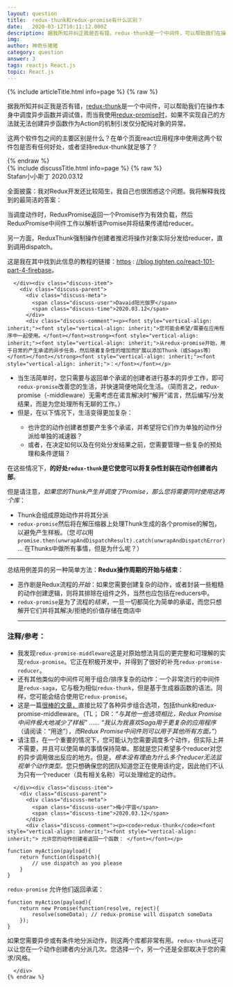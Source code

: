 ```yaml
---
layout: question
title:  redux-thunk和redux-promise有什么区别？
date:   2020-03-12T10:11:12.000Z
description: 据我所知并纠正我是否有错，redux-thunk是一个中间件，可以帮助我们在操作本身中调度异步函数并调试值，而当我使用redux-promise时，如果不...
img: 
author: 神奇乐猪猪
category: question
answer: 3
tags: reactjs React.js
topic: React.js
---
```

<div class="article-root">
  <div class="article">
    {% include articleTitle.html info=page %}
    {% raw %}
    <div class="article-content"><p><font style="vertical-align: inherit;"><font style="vertical-align: inherit;">据我所知并纠正我是否有错，</font></font><a href="https://github.com/gaearon/redux-thunk"><font style="vertical-align: inherit;"><font style="vertical-align: inherit;">redux-thunk</font></font></a><font style="vertical-align: inherit;"><font style="vertical-align: inherit;">是一个中间件，可以帮助我们在操作本身中调度异步函数并调试值，而当我使用</font></font><a href="https://github.com/acdlite/redux-promise"><font style="vertical-align: inherit;"><font style="vertical-align: inherit;">redux-promise时</font></font></a><font style="vertical-align: inherit;"><font style="vertical-align: inherit;">，如果不实现自己的方法就无法创建异步函数作为Action的机制引发仅分配纯对象的异常。</font></font></p>

<p><font style="vertical-align: inherit;"><font style="vertical-align: inherit;">这两个软件包之间的主要区别是什么？</font><font style="vertical-align: inherit;">在单个页面react应用程序中使用这两个软件包是否有任何好处，或者坚持redux-thunk就足够了？  </font></font></p></div>
    {% endraw %}
  </div>

  <div class="discuss-wrapper">
    {% include discussTitle.html info=page %}
    {% raw %}
    <div class="discuss-item">
        <div class="discuss-parent">
          <div class="discuss-meta">
            <span class="discuss-user">Stafan小小斯丁</span>
            <span class="discuss-time">2020.03.12</span>
          </div>
          <div class="discuss-comment"><p><font style="vertical-align: inherit;"><font style="vertical-align: inherit;">全面披露：我对Redux开发还比较陌生，我自己也很困惑这个问题。</font><font style="vertical-align: inherit;">我将解释我找到的最简洁的答案：</font></font></p>

<p><font style="vertical-align: inherit;"><font style="vertical-align: inherit;">当调度动作时，ReduxPromise返回一个Promise作为有效负载，然后ReduxPromise中间件工作以解析该Promise并将结果传递给reducer。</font></font></p>

<p><font style="vertical-align: inherit;"><font style="vertical-align: inherit;">另一方面，ReduxThunk强制操作创建者推迟将操作对象实际分发给reducer，直到调用dispatch。</font></font></p>

<p><font style="vertical-align: inherit;"><font style="vertical-align: inherit;">这是我在其中找到此信息的教程的链接：</font></font><a href="https://blog.tighten.co/react-101-part-4-firebase" rel="noreferrer"><font style="vertical-align: inherit;"><font style="vertical-align: inherit;">https</font></font></a><font style="vertical-align: inherit;"><font style="vertical-align: inherit;"> : </font><a href="https://blog.tighten.co/react-101-part-4-firebase" rel="noreferrer"><font style="vertical-align: inherit;">//blog.tighten.co/react-101-part-4-firebase</font></a><font style="vertical-align: inherit;">。</font></font></p></div>
        </div>
        
      </div><div class="discuss-item">
        <div class="discuss-parent">
          <div class="discuss-meta">
            <span class="discuss-user">Davaid阳光伽罗</span>
            <span class="discuss-time">2020.03.12</span>
          </div>
          <div class="discuss-comment"><p><font style="vertical-align: inherit;"><font style="vertical-align: inherit;">您可能会希望/需要在应用程序中一起使用。</font></font><strong><font style="vertical-align: inherit;"><font style="vertical-align: inherit;">从redux-promise开始，用于日常的产生承诺的异步任务，然后随着复杂性的增加而扩展以添加Thunk（或Sagas等）</font></font></strong><font style="vertical-align: inherit;"><font style="vertical-align: inherit;">：</font></font></p>

<ul>
<li><font style="vertical-align: inherit;"><font style="vertical-align: inherit;">当生活简单时，您只需要与返回单个承诺的创建者进行基本的异步工作，即可</font></font><code>redux-promise</code><font style="vertical-align: inherit;"><font style="vertical-align: inherit;">改善您的生活，并快速简便地简化生活。</font><font style="vertical-align: inherit;">（简而言之，redux-promise（-middleware）无需考虑在诺言解决时“解开”诺言，然后编写/分发结果，而是为您处理所有无聊的工作。）</font></font></li>
<li><font style="vertical-align: inherit;"><font style="vertical-align: inherit;">但是，在以下情况下，生活变得更加复杂： 

</font></font><ul>
<li><font style="vertical-align: inherit;"><font style="vertical-align: inherit;">也许您的动作创建者想要产生多个承诺，并希望将它们作为单独的动作分派给单独的减速器？</font></font></li>
<li><font style="vertical-align: inherit;"><font style="vertical-align: inherit;">或者，在决定如何以及在何处分发结果之前，您需要管理一些复杂的预处理和条件逻辑？ </font></font></li>
</ul></li>
</ul>

<p><font style="vertical-align: inherit;"><font style="vertical-align: inherit;">在这些情况下，</font></font><strong><font style="vertical-align: inherit;"><font style="vertical-align: inherit;">的好处</font></font><code>redux-thunk</code><font style="vertical-align: inherit;"><font style="vertical-align: inherit;">是它使您可以将复杂性封装在动作创建者内部</font></font></strong><font style="vertical-align: inherit;"><font style="vertical-align: inherit;">。</font></font></p>

<p><font style="vertical-align: inherit;"><font style="vertical-align: inherit;">但是请注意，</font></font><em><font style="vertical-align: inherit;"><font style="vertical-align: inherit;">如果您的Thunk产生并调度了Promise，那么您将需要同时使用这两个库</font></font></em><font style="vertical-align: inherit;"><font style="vertical-align: inherit;">：</font></font></p>

<ul>
<li><font style="vertical-align: inherit;"><font style="vertical-align: inherit;">Thunk会组成原始动作并将其分派 </font></font></li>
<li><code>redux-promise</code><font style="vertical-align: inherit;"><font style="vertical-align: inherit;">然后将在解压缩器上处理Thunk生成的各个promise的解包，以避免产生样板。</font><font style="vertical-align: inherit;">（您</font></font><em><font style="vertical-align: inherit;"><font style="vertical-align: inherit;">可以</font></font></em><font style="vertical-align: inherit;"><font style="vertical-align: inherit;">用</font></font><code>promise.then(unwrapAndDispatchResult).catch(unwrapAndDispatchError)</code><font style="vertical-align: inherit;"><font style="vertical-align: inherit;">... </font><font style="vertical-align: inherit;">在Thunks中做所有事情，</font><font style="vertical-align: inherit;">但是为什么呢？）</font></font></li>
</ul>

<hr>

<p><font style="vertical-align: inherit;"><font style="vertical-align: inherit;">总结用例差异的另一种简单方法：</font></font><strong><font style="vertical-align: inherit;"><font style="vertical-align: inherit;">Redux操作周期的开始与结束</font></font></strong><font style="vertical-align: inherit;"><font style="vertical-align: inherit;">：</font></font></p>

<ul>
<li><font style="vertical-align: inherit;"><font style="vertical-align: inherit;">恶作剧是</font><font style="vertical-align: inherit;">Redux流程</font><font style="vertical-align: inherit;">的</font></font><em><font style="vertical-align: inherit;"><font style="vertical-align: inherit;">开始</font></font></em><font style="vertical-align: inherit;"><font style="vertical-align: inherit;">：如果您需要创建复杂的动作，或者封装一些粗糙的动作创建逻辑，则将其排除在组件之外，当然也应包括在reducers中。</font></font></li>
<li><code>redux-promise</code><font style="vertical-align: inherit;"><font style="vertical-align: inherit;">是为了</font><font style="vertical-align: inherit;">流程</font><font style="vertical-align: inherit;">的</font></font><em><font style="vertical-align: inherit;"><font style="vertical-align: inherit;">结束</font></font></em><font style="vertical-align: inherit;"><font style="vertical-align: inherit;">，一旦一切都简化为简单的承诺，而您只想解开它们并将其解决/拒绝的价值存储在商店中

</font></font><hr></li>
</ul>

<h3><font style="vertical-align: inherit;"><font style="vertical-align: inherit;">注释/参考：</font></font></h3>

<ul>
<li><font style="vertical-align: inherit;"><font style="vertical-align: inherit;">我发现</font></font><code>redux-promise-middleware</code><font style="vertical-align: inherit;"><font style="vertical-align: inherit;">这是对原始想法背后的更完整和可理解的实现</font></font><code>redux-promise</code><font style="vertical-align: inherit;"><font style="vertical-align: inherit;">。</font><font style="vertical-align: inherit;">它正在积极开发中，并得到了很好的补充</font></font><code>redux-promise-reducer</code><font style="vertical-align: inherit;"><font style="vertical-align: inherit;">。</font></font></li>
<li><font style="vertical-align: inherit;"><font style="vertical-align: inherit;">还有其他类似的中间件可用于组合/排序复杂的动作：一个非常流行的中间件是</font></font><code>redux-saga</code><font style="vertical-align: inherit;"><font style="vertical-align: inherit;">，它与极为相似</font></font><code>redux-thunk</code><font style="vertical-align: inherit;"><font style="vertical-align: inherit;">，但是基于生成器函数的语法。</font><font style="vertical-align: inherit;">同样，您可能会结合使用它</font></font><code>redux-promise</code><font style="vertical-align: inherit;"><font style="vertical-align: inherit;">。</font></font></li>
<li><font style="vertical-align: inherit;"><font style="vertical-align: inherit;">这是一篇</font></font><a href="https://medium.com/react-native-training/redux-4-ways-95a130da0cdc#.plivi8f61" rel="noreferrer"><font style="vertical-align: inherit;"><font style="vertical-align: inherit;">很棒的文章，</font></font></a><font style="vertical-align: inherit;"><font style="vertical-align: inherit;">直接比较了各种异步组合选项，包括thunk和redux-promise-middleware。</font><font style="vertical-align: inherit;">（TL； DR：</font></font><em><font style="vertical-align: inherit;"><font style="vertical-align: inherit;">“与其他一些选项相比，Redux Promise中间件极大地减少了样板”</font></font></em><font style="vertical-align: inherit;"><font style="vertical-align: inherit;"> …… </font></font><em><font style="vertical-align: inherit;"><font style="vertical-align: inherit;">“我认为我喜欢Saga用于更复杂的应用程序</font></font></em><font style="vertical-align: inherit;"><font style="vertical-align: inherit;">（请阅读：“用途”），</font></font><em><font style="vertical-align: inherit;"><font style="vertical-align: inherit;">而Redux Promise中间件则可以用于其他所有方面。”</font></font></em><font style="vertical-align: inherit;"><font style="vertical-align: inherit;">）</font></font></li>
<li><font style="vertical-align: inherit;"><font style="vertical-align: inherit;">请注意，在一个重要的情况下，您可能认为您需要调度多个动作，但实际上并不需要，并且可以使简单的事情保持简单。</font><font style="vertical-align: inherit;">那就是您只希望多个reducer对您的异步调用做出反应的地方。</font><font style="vertical-align: inherit;">但是，</font></font><em><font style="vertical-align: inherit;"><font style="vertical-align: inherit;">根本没有理由为什么多个reducer无法监视单个动作类型。</font></font></em><font style="vertical-align: inherit;"><font style="vertical-align: inherit;">您只想确保您的团队知道您正在使用该约定，因此他们不认为只有一个reducer（具有相关名称）可以处理给定的动作。</font></font></li>
</ul></div>
        </div>
        
      </div><div class="discuss-item">
        <div class="discuss-parent">
          <div class="discuss-meta">
            <span class="discuss-user">梅小宇宙</span>
            <span class="discuss-time">2020.03.12</span>
          </div>
          <div class="discuss-comment"><p><code>redux-thunk</code><font style="vertical-align: inherit;"><font style="vertical-align: inherit;"> 允许您的动作创建者返回一个函数： </font></font></p>

<pre><code>function myAction(payload){<font></font>
    return function(dispatch){<font></font>
        // use dispatch as you please<font></font>
    }<font></font>
}<font></font>
</code></pre>

<p><code>redux-promise</code><font style="vertical-align: inherit;"><font style="vertical-align: inherit;"> 允许他们返回承诺：</font></font></p>

<pre><code>function myAction(payload){<font></font>
    return new Promise(function(resolve, reject){<font></font>
        resolve(someData); // redux-promise will dispatch someData<font></font>
    });<font></font>
}<font></font>
</code></pre>

<p><font style="vertical-align: inherit;"><font style="vertical-align: inherit;">如果您需要异步或有条件地分派动作，则这两个库都非常有用。</font></font><code>redux-thunk</code><font style="vertical-align: inherit;"><font style="vertical-align: inherit;">还可以让您在一个动作创建者内分派几次。</font><font style="vertical-align: inherit;">您选择一个，另一个还是全部取决于您的需求/风格。</font></font></p></div>
        </div>
        
      </div>
    {% endraw %}
  </div>
<div>
